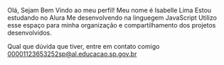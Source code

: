 Olá, Sejam Bem Vindo ao meu perfil! 
Meu nome é Isabelle Lima
Estou estudando no Alura 
Me desenvolvendo na linguegem JavaScript
Utilizo esse espaço para minha organização e compartilhamento dos projetos desenvolvidos. 

Qual que dúvida que tiver, entre em contato comigo 
00001123653252sp@al.educacao.sp.gov.br
